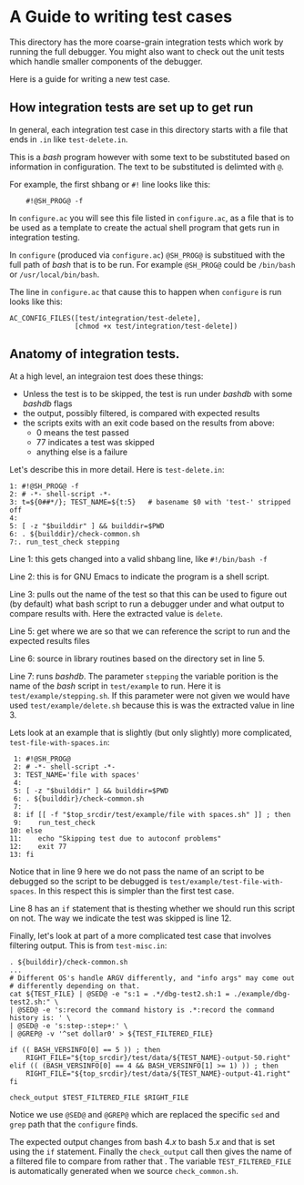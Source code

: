 # A Guide to writing test cases

This directory has the more coarse-grain integration tests which work
by running the full debugger. You might also want to check out the
unit tests which handle smaller components of the debugger.

Here is a guide for writing a new test case.

## How integration tests are set up to get run

In general, each integration test case in this directory starts with a file that ends in `.in` like `test-delete.in`.

This is a _bash_ program however with some text to be substituted based on information in configuration. The text to be substituted is delimted with `@`.

For example, the first shbang or `#!` line looks like this:

```
    #!@SH_PROG@ -f
```

In `configure.ac` you will see this file listed in `configure.ac`, as a file that is to be used as a template to create the actual shell program that gets run in integration testing.

In `configure` (produced via `configure.ac`) `@SH_PROG@` is substitued with the full path of _bash_ that is to be run. For example `@SH_PROG@` could be `/bin/bash` or `/usr/local/bin/bash`.

The line in `configure.ac` that cause this to happen when `configure` is run looks like this:

```
AC_CONFIG_FILES([test/integration/test-delete],
                [chmod +x test/integration/test-delete])
```

## Anatomy of integration tests.

At a high level, an integraion test does these things:

* Unless the test is to be skipped, the test is run under _bashdb_ with some _bashdb_ flags
* the output, possibly filtered, is compared with expected results
* the scripts exits with an exit code based on the results from above:
   - 0 means the test passed
   - 77 indicates a test was skipped
   - anything else is a failure

Let's describe this in more detail. Here is `test-delete.in`:

```
1: #!@SH_PROG@ -f
2: # -*- shell-script -*-
3: t=${0##*/}; TEST_NAME=${t:5}   # basename $0 with 'test-' stripped off
4:
5: [ -z "$builddir" ] && builddir=$PWD
6: . ${builddir}/check-common.sh
7:. run_test_check stepping
```

Line 1: this gets changed into a valid shbang line, like `#!/bin/bash -f`

Line 2: this is for GNU Emacs to indicate the program is a shell script.

Line 3: pulls out the name of the test so that this can be used to figure out (by default) what bash script to run a debugger under and what output to compare results with. Here the extracted value is `delete`.

Line 5: get where we are so that we can reference the script to run and the expected results files

Line 6: source in library routines based on the directory set in line 5.

Line 7: runs _bashdb_. The parameter `stepping` the variable porition is the name of the _bash_ script in `test/example` to run. Here it is `test/example/stepping.sh`. If this parameter were not given we would have used `test/example/delete.sh` because this is was the extracted value in line 3.

Lets look at an example that is slightly (but only slightly) more complicated,
`test-file-with-spaces.in`:

```
 1: #!@SH_PROG@
 2: # -*- shell-script -*-
 3: TEST_NAME='file with spaces'
 4:
 5: [ -z "$builddir" ] && builddir=$PWD
 6: . ${builddir}/check-common.sh
 7:
 8: if [[ -f "$top_srcdir/test/example/file with spaces.sh" ]] ; then
 9:    run_test_check
10: else
11:    echo "Skipping test due to autoconf problems"
12:    exit 77
13: fi
```

Notice that in line 9 here we do not pass the name of an script to be debugged so the script to be debugged is `test/example/test-file-with-spaces`. In this respect this is simpler than the first test case.

Line 8 has an `if` statement that is thesting whether we should run this script on not. The way we indicate the test was skipped is line 12.

Finally, let's look at part of a more complicated test case that involves filtering output. This is from `test-misc.in`:

```
. ${builddir}/check-common.sh
...
# Different OS's handle ARGV differently, and "info args" may come out
# differently depending on that.
cat ${TEST_FILE} | @SED@ -e "s:1 = .*/dbg-test2.sh:1 = ./example/dbg-test2.sh:" \
| @SED@ -e 's:record the command history is .*:record the command history is: ' \
| @SED@ -e 's:step-:step+:' \
| @GREP@ -v '^set dollar0' > ${TEST_FILTERED_FILE}

if (( BASH_VERSINFO[0] == 5 )) ; then
    RIGHT_FILE="${top_srcdir}/test/data/${TEST_NAME}-output-50.right"
elif (( (BASH_VERSINFO[0] == 4 && BASH_VERSINFO[1] >= 1) )) ; then
    RIGHT_FILE="${top_srcdir}/test/data/${TEST_NAME}-output-41.right"
fi

check_output $TEST_FILTERED_FILE $RIGHT_FILE
```

Notice we use `@SED@` and `@GREP@` which are replaced the specific `sed` and `grep` path that the `configure` finds.

The expected output changes from bash 4._x_ to bash 5._x_ and that is set using the `if` statement. Finally the `check_output` call then gives the name of a filtered file to compare from rather that . The variable `TEST_FILTERED_FILE` is automatically generated when we source `check_common.sh`.
